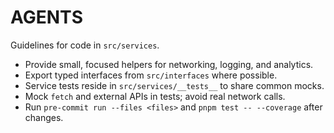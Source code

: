 # AGENTS

Guidelines for code in `src/services`.

- Provide small, focused helpers for networking, logging, and analytics.
- Export typed interfaces from `src/interfaces` where possible.
- Service tests reside in `src/services/__tests__` to share common mocks.
- Mock `fetch` and external APIs in tests; avoid real network calls.
- Run `pre-commit run --files <files>` and `pnpm test -- --coverage` after changes.
